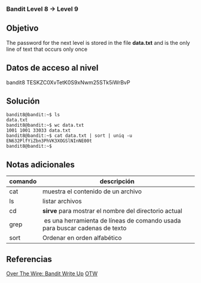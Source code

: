 ### Bandit Level 8 → Level 9

## Objetivo
The password for the next level is stored in the file **data.txt** and is the only line of text that occurs only once

## Datos de acceso al nivel
 bandit8 
 TESKZC0XvTetK0S9xNwm25STk5iWrBvP

## Solución
```
bandit8@bandit:~$ ls
data.txt
bandit8@bandit:~$ wc data.txt
1001 1001 33033 data.txt
bandit8@bandit:~$ cat data.txt | sort | uniq -u EN632PlfYiZbn3PhVK3XOGSlNInNE00t 
bandit8@bandit:~$
```

## Notas adicionales

| comando | descripción |
|-----|-----|
| cat | muestra el contenido de un archivo |
| ls | listar archivos |
| cd | **sirve** para mostrar el nombre del directorio actual |
| grep | es una herramienta de líneas de comando usada para buscar cadenas de texto |
| sort | Ordenar en orden alfabético|

## Referencias
[Over The Wire: Bandit Write Up](https://jwuk.files.wordpress.com/2016/05/writeup1.pdf)
[OTW](https://axcheron.github.io/writeups/otw/bandit/)
